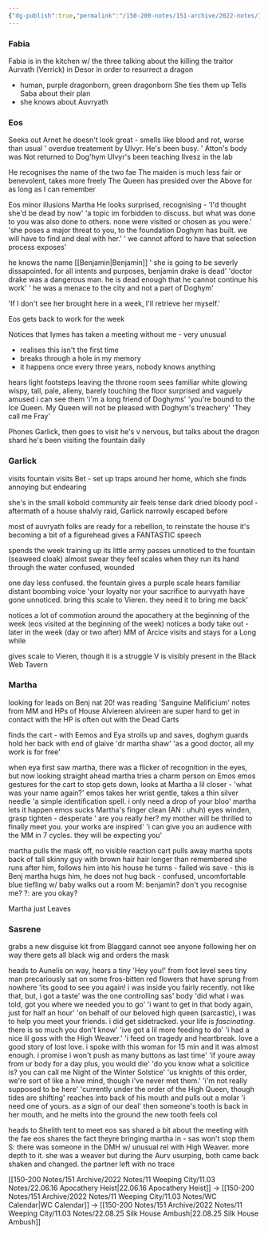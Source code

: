 ```yaml
---
{"dg-publish":true,"permalink":"/150-200-notes/151-archive/2022-notes/11-weeping-city/11-03-notes/22-07-05-making-connections/"}
---
```



### Fabia
Fabia is in the kitchen w/ the three talking about the killing the traitor Aurvath (Verrick) in Desor in order to resurrect a dragon
- human, purple dragonborn, green dragonborn
She ties them up
Tells Saba about their plan
- she knows about Auvryath

### Eos
Seeks out Arnet
he doesn't look great - smells like blood and rot, worse than usual
' overdue treatement by Ulvyr. He's been busy. '
Atton's body was Not returned to Dog'hym
Ulvyr's been teaching Ilvesz in the lab

He recognises the name of the two fae
The maiden is much less fair or benevolent, takes more freely
The Queen has presided over the Above for as long as I can remember

Eos minor illusions Martha
He looks surprised, recognising - 'I'd thought she'd be dead by now'
'a topic im forbidden to discuss. but what was done to you was also done to others. none were visited or chosen as you were.'
'she poses a major threat to you, to the foundation Doghym has built. we will have to find and deal with her.'
' we cannot afford to have that selection process exposes'

he knows the name [[Benjamin\|Benjamin]]
' she is going to be severly dissapointed. for all intents and purposes, benjamin drake is dead'
'doctor drake was a dangerous man. he is dead enough that he cannot continue his work'
' he was a menace to the city and not a part of Doghym'

'If I don't see her brought here in a week, I'll retrieve her myself.'

Eos gets back to work for the week

Notices that Iymes has taken a meeting without me - very unusual
- realises this isn't the first time
- breaks through a hole in my memory
- it happens once every three years, nobody knows anything

hears light footsteps leaving the throne room
sees familiar white glowing
wispy, tall, pale, alieny, barely touching the floor
surprised and vaguely amused i can see them
'i'm a long friend of Doghyms'
'you're bound to the Ice Queen. My Queen will not be pleased with Doghym's treachery'
'They call me Fray'

Phones Garlick, then goes to visit
he's v nervous, but talks about the dragon shard
he's been visiting the fountain daily

### Garlick

visits fountain
visits Bet - set up traps around her home, which she finds annoying but endearing

she's in the small kobold community
air feels tense
dark dried bloody pool - aftermath of a house shalvly raid, Garlick narrowly escaped before

most of auvryath folks are ready for a rebellion, to reinstate the house
it's becoming a bit of a figurehead
gives a FANTASTIC speech

spends the week training up its little army
passes unnoticed to the fountain (seaweed cloak)
almost swear they feel scales when they run its hand through the water
confused, wounded

one day less confused. the fountain gives a purple scale
hears familiar distant boombing voice
'your loyalty nor your sacrifice to aurvyath have gone unnoticed. bring this scale to Vieren. they need it to bring me back'

notices a lot of commotion around the apocathery at the beginning of the week
(eos visited at the beginning of the week)
notices a body take out - later in the week (day or two after)
MM of Arcice visits and stays for a Long while

gives scale to Vieren, though it is a struggle
V is visibly present in the Black Web Tavern


### Martha

looking for leads on Benj
nat 20!
was reading 'Sanguine Malificium'
notes from MM and HPs of House Alviereen
alvireen are super hard to get in contact with
the HP is often out with the Dead Carts

finds the cart - with Eemos and Eya
strolls up and saves, doghym guards hold her back with end of glaive
'dr martha shaw'
'as a good doctor, all my work is for free'

when eya first saw martha, there was a flicker of recognition in the eyes, but now looking straight ahead
martha tries a charm person on Emos
emos gestures for the cart to stop
gets down, looks at Martha a lil closer - 'what was your name again?'
emos takes her wrist gentle, takes a thin silver needle
'a simple identification spell. i only need a drop of your bloo'
martha lets it happen
emos sucks Martha's finger clean (AN : uhuh)
eyes winden, grasp tighten - desperate
' are you really her? my mother will be thrilled to finally meet you. your works are inspired'
'i can give you an audience with the MM in 7 cycles. they will be expecting you'

martha pulls the mask off, no visible reaction
cart pulls away
martha spots back of tall skinny guy with brown hair
hair longer than remembered
she runs after him, follows him into his house
he turns - failed wis save - this is Benj
martha hugs him, he does not hug back - confused, uncomfortable
blue tiefling w/ baby walks out a room
M: benjamin? don't you recognise me?
?: are you okay?

Martha just Leaves


### Sasrene

grabs a new disguise kit from Blaggard
cannot see anyone following her on way there
gets all black wig and orders the mask

heads to Aunelis
on way, hears a tiny 'Hey you!' from foot level
sees tiny man precariously sat on some fros-bitten red flowers that have sprung from nowhere
'its good to see you again! i was inside you fairly recently. not like that, but, i got a taste'
was the one controlling sas' body
'did what i was told, got you where we needed you to go'
'i want to get in that body again, just for half an hour'
'on behalf of our beloved high queen (sarcastic), i was to help you meet your friends. i did get sidetracked. your life is _fascinating_. there is so much you don't know'
'ive got a lil more feeding to do'
'i had a nice lil goss with the High Weaver.'
'i feed on tragedy and heartbreak. love a good story of lost love. i spoke with this woman for 15 min and it was almost enough. i promise i won't push as many buttons as last time'
'if youre away from ur body for a day plus, you would die'
'do you know what a solcitice is? you can call me Night of the Winter Solstice'
'us knights of this order, we're sort of like a hive mind, though i've never met them.'
'i'm not really supposed to be here'
'currently under the order of the High Queen, though tides are shifting'
reaches into back of his mouth and pulls out a molar
'i need one of yours. as a sign of our deal'
then someone's tooth is back in her mouth, and he melts into the ground
the new tooth feels col

heads to Shelith tent to meet eos
sas shared a bit about the meeting with the fae
eos shares the fact theyre bringing martha in - sas won't stop them
S: there was someone in the DMH w/ unusual rel with High Weaver. more depth to it. she was a weaver but during the Aurv usurping, both came back shaken and changed. the partner left with no trace


[[150-200 Notes/151 Archive/2022 Notes/11 Weeping City/11.03 Notes/22.06.16 Apocathery Heist\|22.06.16 Apocathery Heist]] -> [[150-200 Notes/151 Archive/2022 Notes/11 Weeping City/11.03 Notes/WC Calendar\|WC Calendar]] -> [[150-200 Notes/151 Archive/2022 Notes/11 Weeping City/11.03 Notes/22.08.25 Silk House Ambush\|22.08.25 Silk House Ambush]]